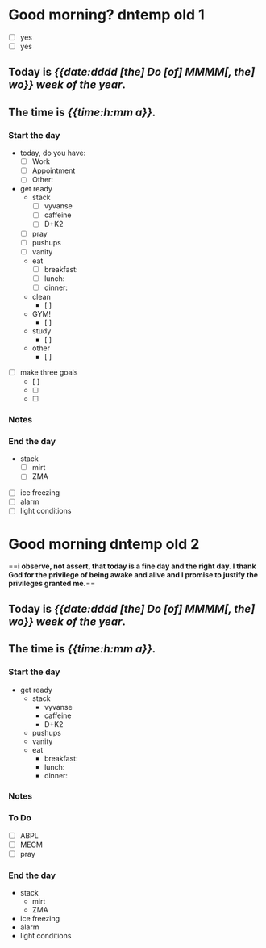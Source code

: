 # Good morning? dntemp old 1
* [ ] yes
* [ ] yes

## Today is ***{{date:dddd [the] Do [of] MMMM[, the] wo}} week of the year***.
## The time is ***{{time:h:mm a}}***.
### Start the day
* today, do you have:
	* [ ] Work
	* [ ] Appointment
	* [ ] Other:    

* get ready
	* stack
		* [ ] vyvanse
		* [ ] caffeine
		* [ ] D+K2
	* [ ] pray
	* [ ] pushups
	* [ ] vanity
	* eat
		* [ ] breakfast:
		* [ ] lunch:
		* [ ] dinner:
	* clean
		* [ ] 
	* GYM!
		* [ ] 
	* study
		* [ ] 
	* other
		* [ ] 
* [ ] make three goals
	* [ ]  
	* [ ]  
	* [ ] 

### Notes


### End the day
* stack
	* [ ] mirt
	* [ ] ZMA
* [ ] ice freezing
* [ ] alarm
* [ ] light conditions

# Good morning dntemp old 2

==**i observe, not assert, that today is a fine day and the right day. I thank God for the privilege of being awake and alive and I promise to justify the privileges granted me.**==

## Today is ***{{date:dddd [the] Do [of] MMMM[, the] wo}} week of the year***.
## The time is ***{{time:h:mm a}}***.
### Start the day
* get ready
	* stack
		* vyvanse
		* caffeine
		* D+K2
	* pushups
	* vanity
	* eat
		* breakfast:
		* lunch:
		* dinner:


### Notes


### To Do

- [ ] ABPL
- [ ] MECM
- [ ] pray

### End the day
* stack
	* mirt
	* ZMA
* ice freezing
* alarm
* light conditions

